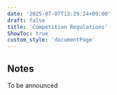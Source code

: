 ```yaml
---
date: '2025-07-07T13:29:24+09:00'
draft: false
title: 'Competition Regulations'
ShowToc: true
custom_style: 'documentPage'
---
```


## Notes

To be announced
